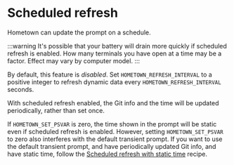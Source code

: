 # Scheduled refresh

Hometown can update the prompt on a schedule.

:::warning
It's possible that your battery will drain more quickly if scheduled refresh is enabled. How many terminals you have open at a time may be a factor. Effect may vary by computer model.
:::

By default, this feature is _disabled_. Set `HOMETOWN_REFRESH_INTERVAL` to a positive integer to refresh dynamic data every `HOMETOWN_REFRESH_INTERVAL` seconds.

With scheduled refresh enabled, the Git info and the time will be updated periodically, rather than set once.

If `HOMETOWN_SET_PSVAR` is zero, the time shown in the prompt will be static even if scheduled refresh is enabled. However, setting `HOMETOWN_SET_PSVAR` to zero also interferes with the default transient prompt. If you want to use the default transient prompt, and have periodically updated Git info, and have static time, follow the [Scheduled refresh with static time](./scheduled-refresh-with-static-time.md) recipe.

